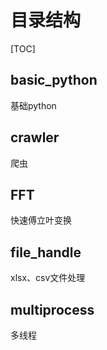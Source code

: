 # 目录结构

[TOC]

## basic_python

基础python

## crawler

爬虫

## FFT

快速傅立叶变换

## file_handle

xlsx、csv文件处理

## multiprocess

多线程
